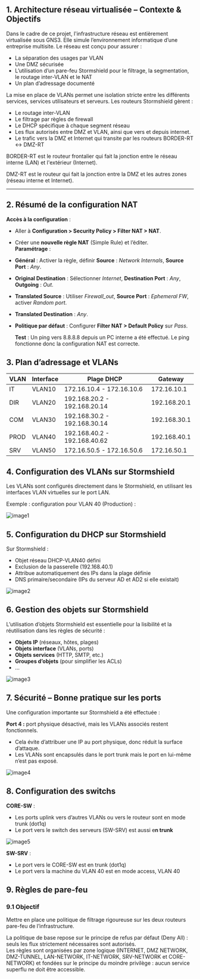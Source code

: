 ## 1\. Architecture réseau virtualisée – Contexte & Objectifs

Dans le cadre de ce projet, l'infrastructure réseau est entièrement virtualisée sous GNS3. Elle simule l’environnement informatique d’une entreprise multisite. Le réseau est conçu pour assurer :

- La séparation des usages par VLAN  
- Une DMZ sécurisée  
- L’utilisation d’un pare-feu Stormshield pour le filtrage, la segmentation, le routage inter-VLAN et le NAT  
- Un plan d’adressage documenté

La mise en place de VLANs permet une isolation stricte entre les différents services, services utilisateurs et serveurs. Les routeurs Stormshield gèrent :

- Le routage inter-VLAN  
- Le filtrage par règles de firewall  
- Le DHCP spécifique à chaque segment réseau  
- Les flux autorisés entre DMZ et VLAN, ainsi que vers et depuis internet.  
- Le trafic vers la DMZ et Internet qui transite par les routeurs BORDER-RT ↔ DMZ-RT

BORDER-RT est le routeur frontalier qui fait la jonction entre le réseau interne (LAN) et l'extérieur (Internet).

DMZ-RT est le routeur qui fait la jonction entre la DMZ et les autres zones (réseau interne et Internet).

---

##  2\. Résumé de la configuration NAT

**Accès à la configuration** :

- Aller à **Configuration \> Security Policy \> Filter NAT \> NAT**.  
- Créer une **nouvelle règle NAT** (Simple Rule) et l’éditer.  
  **Paramétrage** :  
- **Général** : Activer la règle, définir **Source** : *Network Internals*, **Source Port** : *Any*.  
- **Original Destination** : Sélectionner *Internet*, **Destination Port** : *Any*, **Outgoing** : *Out*.  
- **Translated Source** : Utiliser *Firewall\_out*, **Source Port** : *Ephemeral FW*, activer *Random port*.  
- **Translated Destination** : *Any*.  
- **Politique par défaut** : Configurer **Filter NAT \> Default Policy** sur *Pass*.  
    
  **Test** : Un ping vers 8.8.8.8 depuis un PC interne a été effectué. Le ping fonctionne donc la configuration NAT est correcte.

##  3. Plan d’adressage et VLANs

| VLAN | Interface | Plage DHCP | Gateway |
| ----- | ----- | ----- | ----- |
| IT | VLAN10 | 172.16.10.4 \- 172.16.10.6 | 172.16.10.1 |
| DIR | VLAN20 | 192.168.20.2 \- 192.168.20.14 | 192.168.20.1 |
| COM | VLAN30 | 192.168.30.2 \- 192.168.30.14 | 192.168.30.1 |
| PROD | VLAN40 | 192.168.40.2 \- 192.168.40.62 | 192.168.40.1 |
| SRV | VLAN50 | 172.16.50.5 \- 172.16.50.6 | 172.16.50.1 |

## 4. Configuration des VLANs sur Stormshield

Les VLANs sont configurés directement dans le Stormshield, en utilisant les interfaces VLAN virtuelles sur le port LAN.

Exemple : configuration pour VLAN 40 (Production) :

![image1](./images/rt1.png)

## 5. Configuration du DHCP sur Stormshield

Sur Stormshield :

- Objet réseau DHCP-VLAN40 défini  
- Exclusion de la passerelle (192.168.40.1)  
- Attribue automatiquement des IPs dans la plage définie  
- DNS primaire/secondaire (IPs du serveur AD et AD2 si elle existait)

![image2](./images/rt2.png)

## 6. Gestion des objets sur Stormshield

L’utilisation d’objets Stormshield est essentielle pour la lisibilité et la réutilisation dans les règles de sécurité :

- **Objets IP** (réseaux, hôtes, plages)  
- **Objets interface** (VLANs, ports)  
- **Objets services** (HTTP, SMTP, etc.)  
- **Groupes d’objets** (pour simplifier les ACLs)  
- …

![image3](./images/rt3.png)

## 7. Sécurité – Bonne pratique sur les ports

Une configuration importante sur Stormshield a été effectuée :

**Port 4 :** port physique désactivé, mais les VLANs associés restent fonctionnels.

- Cela évite d’attribuer une IP au port physique, donc réduit la surface d’attaque.  
- Les VLANs sont encapsulés dans le port trunk mais le port en lui-même n’est pas exposé.

![image4](./images/rt4.png)

## 8. Configuration des switchs

**CORE-SW** :

- Les ports uplink vers d’autres VLANs ou vers le routeur sont en mode trunk (dot1q)  
- Le port vers le switch des serveurs (SW-SRV) est aussi e**n trunk**  

![image5](./images/rt5.png)

**SW-SRV** :

- Le port vers le CORE-SW est en trunk (dot1q)  
- Le port vers la machine du VLAN 40 est en mode access, VLAN 40

## 9. Règles de pare-feu

### 9.1 Objectif 

Mettre en place une politique de filtrage rigoureuse sur les deux routeurs pare-feu de l’infrastructure.

La politique de base repose sur le principe de refus par défaut (Deny All) : seuls les flux strictement nécessaires sont autorisés.  
Les règles sont organisées par zone logique (INTERNET, DMZ NETWORK, DMZ-TUNNEL, LAN-NETWORK, IT-NETWORK, SRV-NETWORK et CORE-NETWORK) et fondées sur le principe du moindre privilège : aucun service superflu ne doit être accessible.